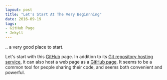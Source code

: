 ```yaml
---
layout: post
title: "Let's Start At The Very Beginnning"
date: 2016-09-19
tags:
- GitHub Page
- Jekyll
---
```


.. a very good place to start.

Let's start with this <a href="https://github.com/">GitHub</a> page. In addition to its <a href="https://guides.github.com/">Git repository hosting service</a>, it can also host a web page as a <a href="https://pages.github.com/">GitHub page</a>. It seems to be a common tool for people sharing their code, and seems both convenient and powerful.


